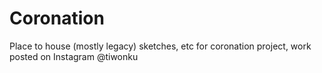 # Coronation
Place to house (mostly legacy) sketches, etc for coronation project, work posted on Instagram @tiwonku
